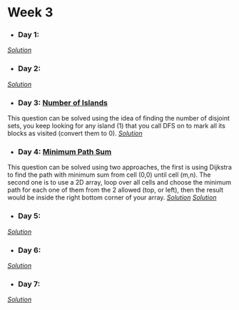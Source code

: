 # Week 3

* ### Day 1: []()

[*Solution*]()

* ### Day 2: []()

[*Solution*]()

* ### Day 3: [Number of Islands](https://leetcode.com/explore/other/card/30-day-leetcoding-challenge/530/week-3/3302/)
This question can be solved using the idea of finding the number of disjoint sets, you keep looking for any island (1) that you call DFS on to mark all its blocks as visited (convert them to 0).
[*Solution*](number_of_islands.c++)

* ### Day 4: [Minimum Path Sum](https://leetcode.com/explore/other/card/30-day-leetcoding-challenge/530/week-3/3303/)
This question can be solved using two approaches, the first is using Dijkstra to find the path with minimum sum from cell (0,0) until cell (m,n). The second one is to use a 2D array, loop over all cells and choose the minimum path for each one of them from the 2 allowed (top, or left), then the result would be inside the right bottom corner of your array.
[*Solution*](minimum_path_sum_1.c++)
[*Solution*](minimum_path_sum_2.c++)

* ### Day 5: []()

[*Solution*]()

* ### Day 6: []()

[*Solution*]()

* ### Day 7: []()

[*Solution*]()
